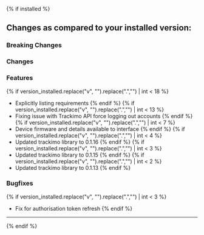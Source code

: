 {% if installed %}

## Changes as compared to your installed version:

### Breaking Changes

### Changes

### Features

{% if version_installed.replace("v", "").replace(".","") | int < 18  %}

- Explicitly listing requirements
  {% endif %}
  {% if version_installed.replace("v", "").replace(".","") | int < 13  %}
- Fixing issue with Trackimo API force logging out accounts
  {% endif %}
  {% if version_installed.replace("v", "").replace(".","") | int < 7  %}
- Device firmware and details available to interface
  {% endif %}
  {% if version_installed.replace("v", "").replace(".","") | int < 4  %}
- Updated trackimo library to 0.1.16
  {% endif %}
  {% if version_installed.replace("v", "").replace(".","") | int < 3  %}
- Updated trackimo library to 0.1.15
  {% endif %}
  {% if version_installed.replace("v", "").replace(".","") | int < 2  %}
- Updated trackimo library to 0.1.13
  {% endif %}

### Bugfixes

{% if version_installed.replace("v", "").replace(".","") | int < 3  %}

- Fix for authorisation token refresh
  {% endif %}

---

{% endif %}
